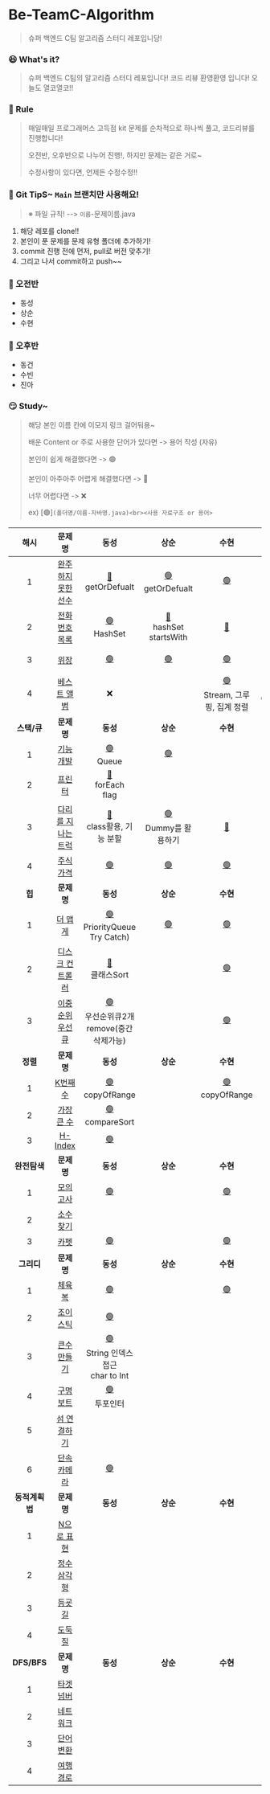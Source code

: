 # Be-TeamC-Algorithm
> 슈퍼 백엔드 C팀 알고리즘 스터디 레포입니당! 


### 😆 What's it?

> 슈퍼 백엔드 C팀의 알고리즘 스터디 레포입니다! 코드 리뷰 환영환영 입니다!
> 오늘도 열코열코!!


### 🤡 Rule

> 매일매일 프로그래머스 고득점 kit 문제를 순차적으로 하나씩 풀고, 코드리뷰를 진행합니다!
>
> 오전반, 오후반으로 나누어 진행!, 하지만 문제는 같은 거로~
>
> 수정사항이 있다면, 언제든 수정수정!!


### 🤣 Git TipS~ `Main` 브랜치만 사용해요!

>  ※ 파일 규칙! -->  `이름`-문제이름.java

1. 해당 레포를 clone!!
2. 본인이 푼 문제를 문제 유형 폴더에 추가하기!
3. commit 진행 전에 먼저, pull로 버전 맞추기!
4. 그리고 나서  commit하고 push~~


### 🤠 오전반

- 동성
- 상순
- 수현


### 🤩 오후반

- 동건
- 수빈
- 진아


### 😏 Study~

> 해당 본인 이름 칸에 이모지 링크 걸어둬용~
> 
> 배운 Content or 주로 사용한 단어가 있다면 -> 용어 작성 (자유)
>
> 본인이 쉽게 해결했다면 -> 🟢
>
> 본인이 아주아주 어렵게 해결했다면 -> 🔴
>
> 너무 어렵다면 -> ❌
>
> ex) [🟢]`(폴더명/이름-자바명.java)<br><사용 자료구조 or 용어>`

|   **<c8>해시 </c8>**   |                           문제 명                            |                            동성                            |                    상순                    |                    수현                    |                             동건                             | 수빈 |                    진아                    |
| :-------------------: | :----------------------------------------------------------: | :--------------------------------------------------------: | :----------------------------------------: | :----------------------------------------: | :----------------------------------------------------------: | :--: | :----------------------------------------: |
|1|[완주하지 못한 선수](https://programmers.co.kr/learn/courses/30/lessons/42576)|[🔴](해시/동성-완주하지%20못한%20선수.java)<br>getOrDefualt|[🟢](해시/상순-완주하지%20못한%20선수.java)<br>getOrDefualt|[🟢](해시/수현-완주하지%20못한%20선수.java)|[🟢](해시/동건-완주하지%20못한%20선수.java)<br>HashSet|[🟢](해시/수빈-완주하지%20못한%20선수.java)<br>HashMap<br>getOrDefault|[🟢](해시/진아-완주하지%20못한%20선수.java)|
|2|[전화번호 목록](https://programmers.co.kr/learn/courses/30/lessons/42577) |       [🟢](해시/동성-전화번호%20목록.java)<br>HashSet       |    [🔴](해시/상순-전화번호%20목록.java)<br>hashSet<br>startsWith     |    [🔴](해시/수현-전화번호%20목록.java)     | [🟢](해시/동건-전화번호%20목록.java)<br>HashSet                                            | [🟢](해시/수빈-전화번호%20목록.java)<br> HashSet |                                            |
|3| [위장](https://programmers.co.kr/learn/courses/30/lessons/42578) |                  [🟢](해시/동성-위장.java)                  |          [🟢](해시/상순-위장.java)          |          [🟢](해시/수현-위장.java)          |         [🟢](해시/동건-위장.java)<br>HashMap                                                     |  [🟢](해시/수빈-위장.java) <br>HashMap    |                                            |
|4| [베스트 앨범](https://programmers.co.kr/learn/courses/30/lessons/42579) |                           ❌                                 |                                            |                      [🟢](해시/수현-베스트앨범.java)<br>Stream, 그루핑, 집계 정렬                      |                   [🔴](해시/동건-베스트앨범.java)<br>Comparable<>     |   [🔴](해시/수빈-베스트앨범.java) <br>Collections.sort  |                                            |
| **<c8>스택/큐 </c8>** |   **문제 명**    |   **동성**    |  **상순**    |    **수현**     |    **동건**      |  **수빈**   |   **진아**      |
|1| [기능개발](https://programmers.co.kr/learn/courses/30/lessons/42586)          | [🟢](스택큐/동성-기능개발.java)<br>Queue   | [🟢](스택큐/상순-기능개발.java)   |    | [🟢](스택큐/동건-기능개발.java)<br>Queue    |  [🟢](스택큐/수빈-기능개발.java)<br>Queue    |     | <!-- 끝 줄 표기 -->
|2| [프린터](https://programmers.co.kr/learn/courses/30/lessons/42587)            |  [🔴](스택큐/동성-프린터.java)<br>forEach<br>flag   |      |    |  [🟢](스택큐/동건-프린터.java)<br>Queue   |   [🟢](스택큐/수빈-프린터.java)<br>PriorityQueue   |     | <!-- 끝 줄 표기 -->
|3| [다리를 지나는 트럭](https://programmers.co.kr/learn/courses/30/lessons/42583) | [🔴](스택큐/동성-다리를지나는트럭.java)<br>class활용, 기능 분할  | [🟢](스택큐/상순-다리를지나는트럭.java)<br>Dummy를 활용하기   |[🔴](스택큐/수현-다리를%20지나는%20트럭.java)    | [🟢](스택큐/동건-다리를%20지나는%20트럭.java)<br>QUEUE    |  [🟢](스택큐/수빈-다리를%20지나는%20트럭.java)<br>Queue    |     | <!-- 끝 줄 표기 -->
|4| [주식가격](https://programmers.co.kr/learn/courses/30/lessons/42584)           | [🟢](스택큐/동성-주식가격.java)   |  [🟢](스택큐/상순-주식가격.java)    |  [🟢](스택큐/수현-주식가격.java)   |  [🟢](스택큐/동건-주식가격.java)  | [🟢](스택큐/수빈-주식가격.java)     |     | 
| **<c8>힙 </c8>** |   **문제 명**    |   **동성**    |  **상순**    |    **수현**     |    **동건**      |  **수빈**   |   **진아**      |
|    1    | [더 맵게](https://programmers.co.kr/learn/courses/30/lessons/42626)          |[🟢](힙/동성-더맵게.java)<br>PriorityQueue<br>Try Catch) | [🟢](힙/상순-더맵게.java)   |  [🟢](힙/수현-더맵게.java)  | [🟢](힙/동건-더%20맵게.java)<br>PriorityQueue   |  [🟢](힙/수빈-더%20맵게.java)<br>PriorityQueue   |     | <!-- 끝 줄 표기 -->
|    2    | [디스크 컨트롤러](https://programmers.co.kr/learn/courses/30/lessons/42627)            |[🔴](힙/동성-디스크콘트롤러.java)<br>클래스Sort |      |  [🟢](힙/수현-디스크컨트롤러.java)  |  [🔴](힙/동건-디스크%20컨트롤러.java)<br>Comparator   |  [🟢](힙/수빈-디스크%20컨트롤러.java)<br>PriorityQueue<br> Comparator   |     | <!-- 끝 줄 표기 -->
|    3    | [이중순위우선큐 ](https://programmers.co.kr/learn/courses/30/lessons/42628) |[🟢](힙/동성-이중우선순위큐.java)<br>우선순위큐2개<br>remove(중간삭제가능)   |    |  [🟢](힙/수현-이중우선순위큐.java) |[🟢](힙/동건-이중우선순위큐.java)<br>PriorityQueue     |   [🟢](힙/수빈-이중우선순위큐.java)<br>PriorityQueue   |     | <!-- 끝 줄 표기 -->
| **<c8>정렬 </c8>** |   **문제 명**    |   **동성**    |  **상순**    |    **수현**     |    **동건**      |  **수빈**   |   **진아**      |
|    1    | [K번째수](https://programmers.co.kr/learn/courses/30/lessons/42748)          |[🟢](정렬/동성-K번째수.java)<br>copyOfRange   |    |  [🟢](정렬/수현-K번째수.java)<br>copyOfRange  |  [🟢](정렬/동건-K번째수.java)  |   [🟢](정렬/수빈-K번째수.java)<br>copyOfRange  |     | <!-- 끝 줄 표기 -->
|    2    | [가장 큰 수](https://programmers.co.kr/learn/courses/30/lessons/42746)          |[🟢](정렬/동성-가장큰수.java)<br>compareSort   |    |    |  [🟢](정렬/동건-가장큰수.java)  | [🟢](정렬/수빈-가장%20큰%20수.java)    |     | <!-- 끝 줄 표기 -->
|    3    | [H-Index](https://programmers.co.kr/learn/courses/30/lessons/42747)          |[🟢](정렬/동성-H-Index.java)   |    |    |   [🟢](정렬/동건-H-Index.java)  |  [🟢](정렬/수빈-H-Index.java)    |     | <!-- 끝 줄 표기 -->
| **<c8>완전탐색 </c8>** |   **문제 명**    |   **동성**    |  **상순**    |    **수현**     |    **동건**      |  **수빈**   |   **진아**      |
|    1    | [모의고사](https://programmers.co.kr/learn/courses/30/lessons/42840)          |[🟢](완전탐색/동성-모의고사.java)   |    |  [🟢](완전탐색/수현-모의고사.java)  |  [🟢](완전탐색/동건-모의고사.java)  |  [🟢](완전탐색/동건-모의고사.java)   | [🟢](완전탐색/진아-모의고사.java)    | <!-- 끝 줄 표기 -->
|    2    | [소수 찾기](https://programmers.co.kr/learn/courses/30/lessons/42839)          |   |    |    |  [🔴](완전탐색/동건-소수%20찾기.java)<br>  |  [🟢](완전탐색/수빈-소수%20찾기.java)<br>dfs   |  [🟢](완전탐색/진아-소수찾기.java)   | <!-- 끝 줄 표기 -->
|    3    | [카펫](https://programmers.co.kr/learn/courses/30/lessons/42842)          | [🟢](완전탐색/동성-카펫.java)  |    |  [🟢](완전탐색/수현-카펫.java)  |  [🟢](완전탐색/동건-카펫.java)  | [🟢](완전탐색/수빈-카펫.java)    |[🟢](완전탐색/진아-카펫.java)|
| **<c8>그리디 </c8>** |   **문제 명**    |   **동성**    |  **상순**    |    **수현**     |    **동건**      |  **수빈**   |   **진아**      |
|1|[체육복](https://programmers.co.kr/learn/courses/30/lessons/42862)          |[🟢](그리디/동성-체육복.java)   |    |   [🟢](그리디/수현-체육복.java) |  [🟢](그리디/동건-체육복.java)   | [🟢](그리디/수빈-체육복.java)   | [🟢](그리디/진아-체육복.java)| <!-- 끝 줄 표기 -->
|2| [조이스틱](https://programmers.co.kr/learn/courses/30/lessons/42860)        |[🟢](그리디/동성-조이스틱.java)   |    |    | [🔴](그리디/동건-조이스틱.java)  |  [🟢](그리디/수빈-조이스틱.java)  |   | <!-- 끝 줄 표기 -->
|3| [큰수만들기](https://programmers.co.kr/learn/courses/30/lessons/42883)      |[🟢](그리디/동성-가장큰수.java)<br>String 인덱스 접근<br>char to Int|    |    |[🟢](그리디/동건-큰%20수%20만들기.java)    | [🟢](그리디/수빈-큰%20수%20만들기.java)  | [🔴](그리디/진아%20-%20큰%20수%20만들기.java)  | <!-- 끝 줄 표기 -->
|4| [구명보트](https://programmers.co.kr/learn/courses/30/lessons/42885)        |[🟢](그리디/동성-구명보트.java)<br>투포인터   |    |    | [🟢](그리디/동건-구명보트.java)   | [🟢](그리디/수빈-구명보트.java)  | [🟢](그리디/진아-구명보트.java)  | <!-- 끝 줄 표기 -->
|5| [섬 연결하기](https://programmers.co.kr/learn/courses/30/lessons/42861)     ||||[🔴](그리디/동건-섬연결하기.java)<br>크루스칼 알고리즘|[🔴](그리디/수빈-섬%20연결하기.java)<br> HashSet|[🔴](그리디/진아-섬%20연결하기.java)| <!-- 끝 줄 표기 -->
|6| [단속카메라](https://programmers.co.kr/learn/courses/30/lessons/42884)      |[🟢](그리디/동성-단속카메라.java)|||[🟢](그리디/동건-단속카메라.java)|[🟢](그리디/수빈-단속카메라.java)<br>Sort||<!-- 끝 줄 표기 -->
| **<c8>동적계획법</c8>** |   **문제 명**    |   **동성**    |  **상순**    |    **수현**     |    **동건**      |  **수빈**   |   **진아**      |
|1|[N으로 표현](https://programmers.co.kr/learn/courses/30/lessons/42895)||||[🟢](동적계획법/동건-N으로%20표현.java)|[🟢](동적계획법/수빈-N으로%20표현.java)|| <!-- 끝 줄 표기 -->
|2|[정수 삼각형](https://programmers.co.kr/learn/courses/30/lessons/43105)||||[🟢](동적계획법/동건-정수%20삼각형.java)|[🟢](동적계획법/수빈-정수%20삼각형.java)|[🔴](동적계획법/진아-정수%20삼각형.java)| <!-- 끝 줄 표기 -->
|3|[등굣길](https://programmers.co.kr/learn/courses/30/lessons/42898)||||[🟢](동적계획법/동건-등굣길.java)|[🟢](동적계획법/수빈-등굣길.java)|[🔴](동적계획법/진아-등굣길.java)| <!-- 끝 줄 표기 -->
|4|[도둑질](https://programmers.co.kr/learn/courses/30/lessons/42897)||||[🟢](동적계획법/동건-도둑질.java)||[🟢](동적계획법/진아-도둑질.java)| <!-- 끝 줄 표기 -->
| **<c8>DFS/BFS</c8>** |   **문제 명**    |   **동성**    |  **상순**    |    **수현**     |    **동건**      |  **수빈**   |   **진아**      |
|1|[타겟넘버](https://programmers.co.kr/learn/courses/30/lessons/43165)||||[🟢](DFS_BFS/동건-타겟%20넘버.java)|[🟢](DFS_BFS/수빈-타겟%20넘버.java)|[🟢](DFS_BFS/진아-타겟%20넘버.java)| <!-- 끝 줄 표기 -->
|2|[네트워크](https://programmers.co.kr/learn/courses/30/lessons/43162)||||[🟢](DFS_BFS/동건-네트워크.java)|[🟢](DFS_BFS/수빈-네트워크.java)|[🟢](DFS_BFS/진아-네트워크.java)| <!-- 끝 줄 표기 -->
|3|[단어변환](https://programmers.co.kr/learn/courses/30/lessons/43163)||||[🔴](DFS_BFS/동건-단어%20변환.java)|[🟢](DFS_BFS/수빈-단어%20변환.java)|[🟢](DFS_BFS/진아-단어%20변환.java)| <!-- 끝 줄 표기 -->
|4|[여행경로](https://programmers.co.kr/learn/courses/30/lessons/43164)||||||| <!-- 끝 줄 표기 -->
